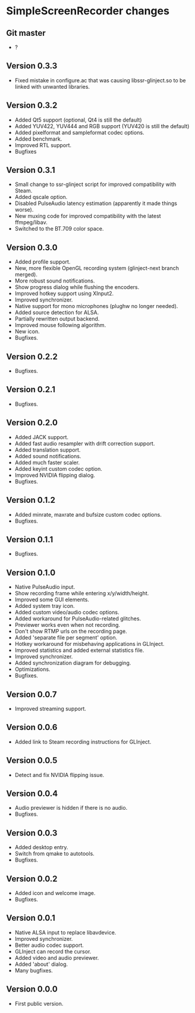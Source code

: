 SimpleScreenRecorder changes
============================

Git master
----------

- ?

Version 0.3.3
-------------

- Fixed mistake in configure.ac that was causing libssr-glinject.so to be linked with unwanted libraries.

Version 0.3.2
-------------

- Added Qt5 support (optional, Qt4 is still the default)
- Added YUV422, YUV444 and RGB support (YUV420 is still the default)
- Added pixelformat and sampleformat codec options.
- Added benchmark.
- Improved RTL support.
- Bugfixes

Version 0.3.1
-------------

- Small change to ssr-glinject script for improved compatibility with Steam.
- Added qscale option.
- Disabled PulseAudio latency estimation (apparently it made things worse).
- New muxing code for improved compatibility with the latest ffmpeg/libav.
- Switched to the BT.709 color space.

Version 0.3.0
-------------

- Added profile support.
- New, more flexible OpenGL recording system (glinject-next branch merged).
- More robust sound notifications.
- Show progress dialog while flushing the encoders.
- Improved hotkey support using XInput2.
- Improved synchronizer.
- Native support for mono microphones (plughw no longer needed).
- Added source detection for ALSA.
- Partially rewritten output backend.
- Improved mouse following algorithm.
- New icon.
- Bugfixes.

Version 0.2.2
-------------

- Bugfixes.

Version 0.2.1
-------------

- Bugfixes.

Version 0.2.0
-------------

- Added JACK support.
- Added fast audio resampler with drift correction support.
- Added translation support.
- Added sound notifications.
- Added much faster scaler.
- Added keyint custom codec option.
- Improved NVIDIA flipping dialog.
- Bugfixes.

Version 0.1.2
-------------

- Added minrate, maxrate and bufsize custom codec options.
- Bugfixes.

Version 0.1.1
-------------

- Bugfixes.

Version 0.1.0
-------------

- Native PulseAudio input.
- Show recording frame while entering x/y/width/height.
- Improved some GUI elements.
- Added system tray icon.
- Added custom video/audio codec options.
- Added workaround for PulseAudio-related glitches.
- Previewer works even when not recording.
- Don't show RTMP urls on the recording page.
- Added 'separate file per segment' option.
- Hotkey workaround for misbehaving applications in GLInject.
- Improved statistics and added external statistics file.
- Improved synchronizer.
- Added synchronization diagram for debugging.
- Optimizations.
- Bugfixes.

Version 0.0.7
-------------

- Improved streaming support.

Version 0.0.6
-------------

- Added link to Steam recording instructions for GLInject.

Version 0.0.5
-------------

- Detect and fix NVIDIA flipping issue.

Version 0.0.4
-------------

- Audio previewer is hidden if there is no audio.
- Bugfixes.

Version 0.0.3
-------------

- Added desktop entry.
- Switch from qmake to autotools.
- Bugfixes.

Version 0.0.2
-------------

- Added icon and welcome image.
- Bugfixes.

Version 0.0.1
-------------

- Native ALSA input to replace libavdevice.
- Improved synchronizer.
- Better audio codec support.
- GLInject can record the cursor.
- Added video and audio previewer.
- Added 'about' dialog.
- Many bugfixes.

Version 0.0.0
-------------

- First public version.